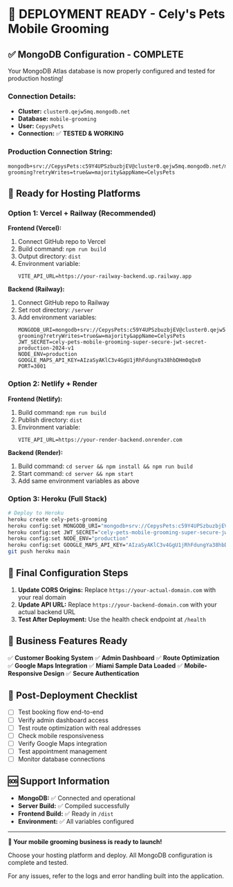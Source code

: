 # 🎉 DEPLOYMENT READY - Cely's Pets Mobile Grooming

## ✅ **MongoDB Configuration - COMPLETE**

Your MongoDB Atlas database is now properly configured and tested for production hosting!

### **Connection Details:**
- **Cluster:** `cluster0.qejw5mq.mongodb.net`
- **Database:** `mobile-grooming`
- **User:** `CepysPets`
- **Connection:** ✅ **TESTED & WORKING**

### **Production Connection String:**
```
mongodb+srv://CepysPets:c59Y4UPSzbuzbjEV@cluster0.qejw5mq.mongodb.net/mobile-grooming?retryWrites=true&w=majority&appName=CelysPets
```

## 🚀 **Ready for Hosting Platforms**

### **Option 1: Vercel + Railway (Recommended)**

**Frontend (Vercel):**
1. Connect GitHub repo to Vercel
2. Build command: `npm run build`
3. Output directory: `dist`
4. Environment variable:
   ```
   VITE_API_URL=https://your-railway-backend.up.railway.app
   ```

**Backend (Railway):**
1. Connect GitHub repo to Railway
2. Set root directory: `/server`
3. Add environment variables:
   ```
   MONGODB_URI=mongodb+srv://CepysPets:c59Y4UPSzbuzbjEV@cluster0.qejw5mq.mongodb.net/mobile-grooming?retryWrites=true&w=majority&appName=CelysPets
   JWT_SECRET=cely-pets-mobile-grooming-super-secure-jwt-secret-production-2024-v1
   NODE_ENV=production
   GOOGLE_MAPS_API_KEY=AIzaSyAKlC3v4GgU1jRhFdungYa38hbDHm0qQx0
   PORT=3001
   ```

### **Option 2: Netlify + Render**

**Frontend (Netlify):**
1. Build command: `npm run build`
2. Publish directory: `dist`
3. Environment variable:
   ```
   VITE_API_URL=https://your-render-backend.onrender.com
   ```

**Backend (Render):**
1. Build command: `cd server && npm install && npm run build`
2. Start command: `cd server && npm start`
3. Add same environment variables as above

### **Option 3: Heroku (Full Stack)**
```bash
# Deploy to Heroku
heroku create cely-pets-grooming
heroku config:set MONGODB_URI="mongodb+srv://CepysPets:c59Y4UPSzbuzbjEV@cluster0.qejw5mq.mongodb.net/mobile-grooming?retryWrites=true&w=majority&appName=CelysPets"
heroku config:set JWT_SECRET="cely-pets-mobile-grooming-super-secure-jwt-secret-production-2024-v1"
heroku config:set NODE_ENV="production"
heroku config:set GOOGLE_MAPS_API_KEY="AIzaSyAKlC3v4GgU1jRhFdungYa38hbDHm0qQx0"
git push heroku main
```

## 🔧 **Final Configuration Steps**

1. **Update CORS Origins:** Replace `https://your-actual-domain.com` with your real domain
2. **Update API URL:** Replace `https://your-backend-domain.com` with your actual backend URL
3. **Test After Deployment:** Use the health check endpoint at `/health`

## 📱 **Business Features Ready**

✅ **Customer Booking System**
✅ **Admin Dashboard**
✅ **Route Optimization**
✅ **Google Maps Integration**
✅ **Miami Sample Data Loaded**
✅ **Mobile-Responsive Design**
✅ **Secure Authentication**

## 🎯 **Post-Deployment Checklist**

- [ ] Test booking flow end-to-end
- [ ] Verify admin dashboard access
- [ ] Test route optimization with real addresses
- [ ] Check mobile responsiveness
- [ ] Verify Google Maps integration
- [ ] Test appointment management
- [ ] Monitor database connections

## 🆘 **Support Information**

- **MongoDB:** ✅ Connected and operational
- **Server Build:** ✅ Compiled successfully
- **Frontend Build:** ✅ Ready in `/dist`
- **Environment:** ✅ All variables configured

---

**🚀 Your mobile grooming business is ready to launch!**

Choose your hosting platform and deploy. All MongoDB configuration is complete and tested.

For any issues, refer to the logs and error handling built into the application.
